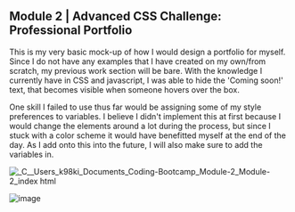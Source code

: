 ## Module 2 | Advanced CSS Challenge: Professional Portfolio

This is my very basic mock-up of how I would design a portfolio for myself. Since I do not have any examples that I have created on my own/from scratch, my previous work section will be bare. With the knowledge I currently have in CSS and javascript, I was able to hide the 'Coming soon!' text, that becomes visible when someone hovers over the box.

One skill I failed to use thus far would be assigning some of my style preferences to variables. I believe I didn't implement this at first because I would change the elements around a lot during the process, but since I stuck with a color scheme it would have benefitted myself at the end of the day. As I add onto this into the future, I will also make sure to add the variables in.

![_C__Users_k98ki_Documents_Coding-Bootcamp_Module-2_Module-2_index html](https://user-images.githubusercontent.com/105411392/176073458-7d343dca-70c7-42d6-b767-2e1b65710fa6.png)

![image](https://user-images.githubusercontent.com/105411392/176073707-ec9515c2-aedb-4266-b9c2-1f2c13170b6b.png)


